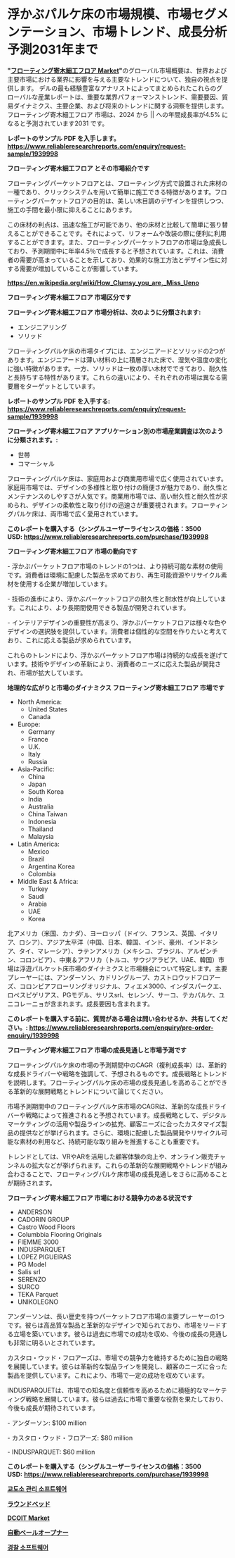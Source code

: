 <p><h1>浮かぶパルケ床の市場規模、市場セグメンテーション、市場トレンド、成長分析予測2031年まで</h1></p><p><strong>"<a href="https://www.reliableresearchreports.com/floating-parquet-floor-r1939998">フローティング寄木細工フロア Market</a>"</strong>のグローバル市場概要は、世界および主要市場における業界に影響を与える主要なトレンドについて、独自の視点を提供します。 デルの最も経験豊富なアナリストによってまとめられたこれらのグローバルな産業レポートは、重要な業界パフォーマンストレンド、需要要因、貿易ダイナミクス、主要企業、および将来のトレンドに関する洞察を提供します。 フローティング寄木細工フロア 市場は、2024 から || への年間成長率が4.5% になると予測されています2031 です。</p>
<p><strong>レポートのサンプル PDF を入手します。</strong><strong><a href="https://www.reliableresearchreports.com/enquiry/request-sample/1939998">https://www.reliableresearchreports.com/enquiry/request-sample/1939998</a></strong></p>
<p><strong>フローティング寄木細工フロア とその市場紹介です</strong></p>
<p><p>フローティングパーケットフロアとは、フローティング方式で設置された床材の一種であり、クリックシステムを用いて簡単に施工できる特徴があります。フローティングパーケットフロアの目的は、美しい木目調のデザインを提供しつつ、施工の手間を最小限に抑えることにあります。</p><p>この床材の利点は、迅速な施工が可能であり、他の床材と比較して簡単に張り替えることができることです。それによって、リフォームや改装の際に便利に利用することができます。また、フローティングパーケットフロアの市場は急成長しており、予測期間中に年率4.5％で成長すると予想されています。これは、消費者の需要が高まっていることを示しており、効果的な施工方法とデザイン性に対する需要が増加していることが影響しています。</p><a href="https://en.wikipedia.org/wiki/How_Clumsy_you_are,_Miss_Ueno"></a></p>
<p><strong><a href="https://en.wikipedia.org/wiki/How_Clumsy_you_are,_Miss_Ueno">https://en.wikipedia.org/wiki/How_Clumsy_you_are,_Miss_Ueno</a></strong></p>
<p><strong>フローティング寄木細工フロア&nbsp;市場区分です</strong><strong></strong></p>
<p><strong>フローティング寄木細工フロア 市場分析は、次のように分類されます:</strong>&nbsp;</p>
<p><ul><li>エンジニアリング</li><li>ソリッド</li></ul></p>
<p><p>フローティングパルケ床の市場タイプには、エンジニアードとソリッドの2つがあります。エンジニアードは薄い材料の上に積層された床で、湿気や温度の変化に強い特徴があります。一方、ソリッドは一枚の厚い木材でできており、耐久性と長持ちする特性があります。これらの違いにより、それぞれの市場は異なる需要層をターゲットとしています。</p></p>
<p><strong>レポートのサンプル PDF を入手する: <a href="https://www.reliableresearchreports.com/enquiry/request-sample/1939998">https://www.reliableresearchreports.com/enquiry/request-sample/1939998</a></strong></p>
<p><strong> フローティング寄木細工フロア アプリケーション別の市場産業調査は次のように分類されます。:</strong></p>
<p><ul><li>世帯</li><li>コマーシャル</li></ul></p>
<p><p>フローティングパルケ床は、家庭用および商業用市場で広く使用されています。家庭用市場では、デザインの多様性と取り付けの簡便さが魅力であり、耐久性とメンテナンスのしやすさが人気です。商業用市場では、高い耐久性と耐久性が求められ、デザインの柔軟性と取り付けの迅速さが重要視されます。フローティングパルケ床は、両市場で広く愛用されています。</p></p>
<p><strong>このレポートを購入する（シングルユーザーライセンスの価格：3500 USD:</strong><strong>&nbsp;<a href="https://www.reliableresearchreports.com/purchase/1939998">https://www.reliableresearchreports.com/purchase/1939998</a></strong></p>
<p><strong>フローティング寄木細工フロア 市場の動向です</strong></p>
<p><p>- 浮かぶパーケットフロア市場のトレンドの1つは、より持続可能な素材の使用です。消費者は環境に配慮した製品を求めており、再生可能資源やリサイクル素材を使用する企業が増加しています。</p><p>- 技術の進歩により、浮かぶパーケットフロアの耐久性と耐水性が向上しています。これにより、より長期間使用できる製品が開発されています。</p><p>- インテリアデザインの重要性が高まり、浮かぶパーケットフロアは様々な色やデザインの選択肢を提供しています。消費者は個性的な空間を作りたいと考えており、これに応える製品が求められています。</p><p>これらのトレンドにより、浮かぶパーケットフロア市場は持続的な成長を遂げています。技術やデザインの革新により、消費者のニーズに応えた製品が開発され、市場が拡大しています。</p></p>
<p><strong>地理的な広がりと市場のダイナミクス フローティング寄木細工フロア 市場です</strong></p>
<p><ul>
    <li>
        North America:
        <ul>
            <li>United States</li>
            <li>Canada</li>
        </ul>
    </li>
    <li>
        Europe:
        <ul>
            <li>Germany</li>
            <li>France</li>
            <li>U.K.</li>
            <li>Italy</li>
            <li>Russia</li>
        </ul>
    </li>
    <li>
        Asia-Pacific:
        <ul>
            <li>China</li>
            <li>Japan</li>
            <li>South Korea</li>
            <li>India</li>
            <li>Australia</li>
            <li>China Taiwan</li>
            <li>Indonesia</li>
            <li>Thailand</li>
            <li>Malaysia</li>
        </ul>
    </li>
    <li>
        Latin America:
        <ul>
            <li>Mexico</li>
            <li>Brazil</li>
            <li>Argentina Korea</li>
            <li>Colombia</li>
        </ul>
    </li>
    <li>
        Middle East & Africa:
        <ul>
            <li>Turkey</li>
            <li>Saudi</li>
            <li>Arabia</li>
            <li>UAE</li>
            <li>Korea</li>
        </ul>
    </li>
    </ul></p>
<p><p>北アメリカ（米国、カナダ）、ヨーロッパ（ドイツ、フランス、英国、イタリア、ロシア）、アジア太平洋（中国、日本、韓国、インド、豪州、インドネシア、タイ、マレーシア）、ラテンアメリカ（メキシコ、ブラジル、アルゼンチン、コロンビア）、中東＆アフリカ（トルコ、サウジアラビア、UAE、韓国）市場は浮遊パルケット床市場のダイナミクスと市場機会について特定します。主要プレーヤーには、アンダーソン、カドリングループ、カストロウッドフロアーズ、コロンビアフローリングオリジナル、フィエメ3000、インダスパークエ、ロペスピゲリアス、PGモデル、サリスsrl、セレンゾ、サーコ、テカパルケ、ユニコレーニョが含まれます。成長要因も含まれます。</p></p>
<p><strong>このレポートを購入する前に、質問がある場合は問い合わせるか、共有してください。:&nbsp;<a href="https://www.reliableresearchreports.com/enquiry/pre-order-enquiry/1939998">https://www.reliableresearchreports.com/enquiry/pre-order-enquiry/1939998</a></strong></p>
<p><strong>フローティング寄木細工フロア 市場の成長見通しと市場予測です</strong></p>
<p><p>フローティングパルケ床の市場の予測期間中のCAGR（複利成長率）は、革新的な成長ドライバーや戦略を強調して、予想されるものです。成長戦略とトレンドを説明します。フローティングパルケ床の市場の成長見通しを高めることができる革新的な展開戦略とトレンドについて論じてください。</p><p>市場予測期間中のフローティングパルケ床市場のCAGRは、革新的な成長ドライバーや戦略によって推進されると予想されています。成長戦略として、デジタルマーケティングの活用や製品ラインの拡充、顧客ニーズに合ったカスタマイズ製品の提供などが挙げられます。さらに、環境に配慮した製品開発やリサイクル可能な素材の利用など、持続可能な取り組みを推進することも重要です。</p><p>トレンドとしては、VRやARを活用した顧客体験の向上や、オンライン販売チャンネルの拡大などが挙げられます。これらの革新的な展開戦略やトレンドが組み合わさることで、フローティングパルケ床市場の成長見通しをさらに高めることが期待されます。</p></p>
<p><strong>フローティング寄木細工フロア 市場における競争力のある状況です</strong></p>
<p><ul><li>ANDERSON</li><li>CADORIN GROUP</li><li>Castro Wood Floors</li><li>Columbbia Flooring Originals</li><li>FIEMME 3000</li><li>INDUSPARQUET</li><li>LOPEZ PIGUEIRAS</li><li>PG Model</li><li>Salis srl</li><li>SERENZO</li><li>SURCO</li><li>TEKA Parquet</li><li>UNIKOLEGNO</li></ul></p>
<p><p>アンダーソンは、長い歴史を持つパーケットフロア市場の主要プレーヤーの1つです。彼らは高品質な製品と革新的なデザインで知られており、市場をリードする立場を築いています。彼らは過去に市場での成功を収め、今後の成長の見通しも非常に明るいとされています。</p><p>カスタロ・ウッド・フロアーズは、市場での競争力を維持するために独自の戦略を展開しています。彼らは革新的な製品ラインを開発し、顧客のニーズに合った製品を提供しています。これにより、市場で一定の成功を収めています。</p><p>INDUSPARQUETは、市場での知名度と信頼性を高めるために積極的なマーケティング戦略を展開しています。彼らは過去に市場で重要な役割を果たしており、今後も成長が期待されています。</p><p>- アンダーソン: $100 million</p><p>- カスタロ・ウッド・フロアーズ: $80 million</p><p>- INDUSPARQUET: $60 million</p></p>
<p><strong>このレポートを購入する（シングルユーザーライセンスの価格：3500 USD:</strong>&nbsp;<strong><a href="https://www.reliableresearchreports.com/purchase/1939998">https://www.reliableresearchreports.com/purchase/1939998</a></strong></p>
<p><strong><p><a href="https://medium.com/@pwhkjukf5/%EA%B8%80%EB%A1%9C%EB%B2%8C-%EA%B0%90%EC%98%A5-%EA%B4%80%EB%A6%AC-%EC%86%8C%ED%94%84%ED%8A%B8%EC%9B%A8%EC%96%B4-%EC%8B%9C%EC%9E%A5-%EA%B7%9C%EB%AA%A8-%EB%B0%8F-%EC%A0%90%EC%9C%A0%EC%9C%A8-%EB%B6%84%EC%84%9D-%EC%A0%9C%ED%92%88-%EC%9C%A0%ED%98%95%EB%B3%84-%EC%9D%91%EC%9A%A9-%ED%94%84%EB%A1%9C%EA%B7%B8%EB%9E%A8%EB%B3%84-%EC%A7%80%EC%97%AD%EB%B3%84-%EC%98%88%EC%B8%A1-2024-2031-8be94953baac">교도소 관리 소프트웨어</a></p><p><a href="https://github.com/lababdou/Market-Research-Report-List-5/blob/main/880751176313.md">ラウンドベッド</a></p><p><a href="https://www.linkedin.com/pulse/comprehensive-analysis-global-dcoit-market-growth-trends-forecasts-2px9f?trackingId=qoINVArxQSi6ukWetcYQ2Q%3D%3D">DCOIT Market</a></p><p><a href="https://medium.com/@rudysimonis2023/%E3%82%B0%E3%83%AD%E3%83%BC%E3%83%90%E3%83%AB%E3%81%AA%E8%87%AA%E5%8B%95%E3%83%99%E3%83%BC%E3%83%AB%E3%82%AA%E3%83%BC%E3%83%97%E3%83%8A%E3%83%BC%E5%B8%82%E5%A0%B4%E3%81%AE%E5%8C%85%E6%8B%AC%E7%9A%84%E3%81%AA%E5%88%86%E6%9E%90-%E6%88%90%E9%95%B7%E5%8B%95%E5%90%91%E3%81%A8%E5%B8%82%E5%A0%B4%E4%BA%88%E6%B8%AC-2024%E5%B9%B4%E3%81%8B%E3%82%892031%E5%B9%B4-9ac34c934fe8">自動ベールオープナー</a></p><p><a href="https://medium.com/@pwhkjukf5/%EA%B8%80%EB%A1%9C%EB%B2%8C-%EA%B2%BD%EC%B0%B0-%EC%86%8C%ED%94%84%ED%8A%B8%EC%9B%A8%EC%96%B4-%EC%8B%9C%EC%9E%A5-%EC%A0%9C%ED%92%88-%EC%9C%A0%ED%98%95-%ED%81%B4%EB%9D%BC%EC%9A%B0%EB%93%9C-%EA%B8%B0%EB%B0%98-%EC%9B%B9-%EA%B8%B0%EB%B0%98-%EC%B5%9C%EC%A2%85-%EC%82%AC%EC%9A%A9%EC%9E%90-%EB%B0%8F-%EC%A7%80%EC%97%AD%EC%97%90-%EC%B4%88%EC%A0%90%EC%9D%84-%EB%A7%9E%EC%B6%98-%EB%B6%84%EC%84%9D-%EB%B0%8F-%EC%98%88%EC%B8%A1-2024-2031-7ef2be4f23d2">경찰 소프트웨어</a></p></strong></p>